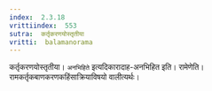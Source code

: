 ```yaml
---
index:  2.3.18
vrittiindex:  553
sutra:  कर्तृकरणयोस्तृतीया
vritti:  balamanorama 
---
```


कर्तृकरणयोस्तृतीया। `अनभिहिते` इत्यदिकारादाह-अनभिहित इति। रामेणेति। रामकर्तृकबाणकरणकहिंसाक्रियाविषयो वालीत्यर्थः। 

